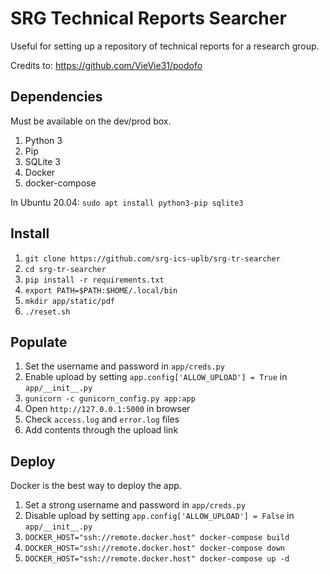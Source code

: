 # SRG Technical Reports Searcher

Useful for setting up a repository of technical reports for a research group.

Credits to: https://github.com/VieVie31/podofo

## Dependencies
Must be available on the dev/prod box.
1. Python 3
2. Pip
3. SQLite 3
4. Docker
5. docker-compose

In Ubuntu 20.04: `sudo apt install python3-pip sqlite3`

## Install

1. `git clone https://github.com/srg-ics-uplb/srg-tr-searcher`
2. `cd srg-tr-searcher`
3. `pip install -r requirements.txt`
4. `export PATH=$PATH:$HOME/.local/bin`
5. `mkdir app/static/pdf`
6. `./reset.sh`

## Populate
1. Set the username and password in `app/creds.py`
2. Enable upload by setting `app.config['ALLOW_UPLOAD'] = True` in `app/__init__.py`
3. `gunicorn -c gunicorn_config.py app:app`
4. Open `http://127.0.0.1:5000` in browser
5. Check `access.log` and `error.log` files 
6. Add contents through the upload link

## Deploy
Docker is the best way to deploy the app.

1.  Set a strong username and password in `app/creds.py`
2.  Disable upload by setting `app.config['ALLOW_UPLOAD'] = False` in `app/__init__.py`
3. `DOCKER_HOST="ssh://remote.docker.host" docker-compose build`
4. `DOCKER_HOST="ssh://remote.docker.host" docker-compose down`
4. `DOCKER_HOST="ssh://remote.docker.host" docker-compose up -d`


